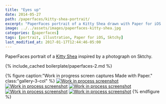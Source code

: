 ```yaml
---
title: "Eyes up"
date: 2014-05-27
path: /paperfaces/kitty-shea-portrait/
excerpt: "PaperFaces portrait of a Kitty Shea drawn with Paper for iOS on an iPad."
image: ../../assets/images/paperfaces-kitty-shea.jpg
categories: [paperfaces]
tags: [portrait, illustration, Paper for iOS, Sktchy]
last_modified_at: 2017-01-17T12:44:46-05:00
---
```


PaperFaces portrait of a [Kitty Shea](https://sktchy.com/IgayeD) inspired by a photograph on Sktchy.

{% include_cached boilerplate/paperfaces-2.md %}

{% figure caption:"Work in progress screen captures Made with Paper." class:"gallery-3-col" %}
[![Work in process screenshot](../../assets/images/paperfaces-kitty-shea-process-1-600.jpg)](../../assets/images/paperfaces-kitty-shea-process-1-lg.jpg) [![Work in process screenshot](../../assets/images/paperfaces-kitty-shea-process-2-600.jpg)](../../assets/images/paperfaces-kitty-shea-process-2-lg.jpg) [![Work in process screenshot](../../assets/images/paperfaces-kitty-shea-process-3-600.jpg)](../../assets/images/paperfaces-kitty-shea-process-3-lg.jpg) [![Work in process screenshot](../../assets/images/paperfaces-kitty-shea-process-4-600.jpg)](../../assets/images/paperfaces-kitty-shea-process-4-lg.jpg) [![Work in process screenshot](../../assets/images/paperfaces-kitty-shea-process-5-600.jpg)](../../assets/images/paperfaces-kitty-shea-process-5-lg.jpg)
{% endfigure %}
